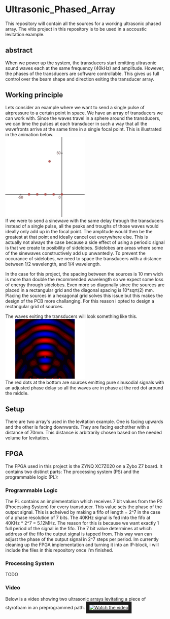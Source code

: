﻿# Ultrasonic_Phased_Array
This repository will contain all the sources for a working ultrasonic phased array.
The vitis project in this repository is to be used in a accoustic levitation example.

## abstract
When we power up the system, the transducers start emitting ultrasonic sound waves each at the same frequency (40kHz) and amplitude. However, the phases of the transducers are software controllable. This gives us full control over the beam shape and direction exiting the transducer array.

## Working principle
Lets consider an example where we want to send a single pulse of airpressure to a certain point in space. We have an array of transducers we can work with. Since the waves travel in a sphere around the transducers, we can time the pulses at each transducer in such a way that all the wavefronts arrive at the same time in a single focal point. This is illustrated in the animation below.
<br>
[<img src="img/gifsmos_single_focus.gif" width="250px"/>](img/gifsmos_single_focus.gif)
<br>
If we were to send a sinewave with the same delay through the transducers instead of a single pulse, all the peaks and troughs of those waves would ideally only add up in the focal point. The amplitude would then be the greatest at that point and ideally cancel out everywhere else. This is actually not always the case because a side effect of using a periodic signal is that we create te posibility of sidelobes. Sidelobes are areas where some of the sinewaves constructively add up unwantedly. To prevent the occurance of sidelobes, we need to space the transducers with a distance between 1/2 wavelength, and 1/4 wavelength. 
<br>

In the case for this project, the spacing between the sources is 10 mm wich is more than double the recommended wavelength so we expect some loss of energy through sidelobes. Even more so diagonally since the sources are placed in a rectangular grid and the diagonal spacing is 10*sqrt(2) mm. Placing the sources in a hexagonal grid solves this issue but this makes the design of the PCB more challanging. For this reason i opted to design a rectangular grid of sources.

The waves exiting the transducers will look something like this.
<br>
[<img src="simulation/animation.gif" width="250px"/>](img/gifsmos_single_focus.gif)
<br>
The red dots at the bottom are sources emitting pure sinusodial signals with an adjusted phase delay so all the waves are in phase at the red dot around the middle.

## Setup
There are two array's used in the levitation example. One is facing upwards and the other is facing downwards. They are facing eachother with a distance of 70mm. This distance is arbitrarily chosen based on the needed volume for levitation.

## FPGA
The FPGA used in this project is the ZYNQ XC7Z020 on a Zybo Z7 board. It contains two distinct parts: The processing system (PS) and the programmable logic (PL):

### Programmable Logic
The PL contains an implementation which receives 7 bit values from the PS (Processing System) for every transducer. This value sets the phase of the output signal. This is acheived by making a fifo of length = 2^7 in the case of a phase resolution of 7 bits. The 40KHz signal is fed into the fifo at 40KHz * 2^7 = 5.12MHz. The reason for this is because we want exactly 1 full period of the signal in the fifo. The 7 bit value determines at which address of the fifo the output signal is tapped from. This way wan can adjust the phase of the output signal in 2^7 steps per period.
Im currently cleaning up the FPGA implementation and turning it into an IP-block, i will include the files in this repository once i'm finished.

### Processing System
TODO

### Video
Below is a video showing two ultrasonic arrays levitating a piece of styrofoam in an preprogrammed path.
<a href="http://www.youtube.com/watch?feature=player_embedded&v=-Alf5AHHJVo" target="_blank">
 <img src="http://img.youtube.com/vi/-Alf5AHHJVo/mqdefault.jpg" alt="Watch the video" border="10" />
</a>
